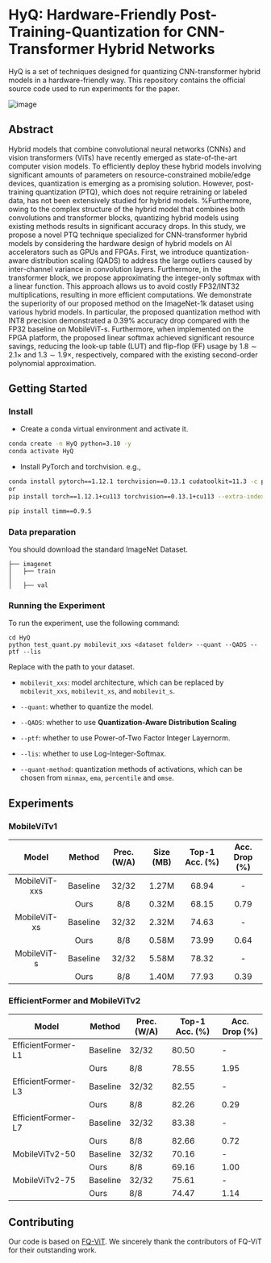 # HyQ: Hardware-Friendly Post-Training-Quantization for CNN-Transformer Hybrid Networks
HyQ is a set of techniques designed for quantizing CNN-transformer hybrid models in a hardware-friendly way. This repository contains the official source code used to run experiments for the paper.

![image](https://github.com/IDSL-SeoulTech/HyQ/assets/50408754/739c8c07-0f8d-4b03-aaa2-5b059fb23f0d)

## Abstract
Hybrid models that combine convolutional neural networks (CNNs) and vision transformers (ViTs) have recently emerged as state-of-the-art computer vision models. To efficiently deploy these hybrid models involving significant amounts of parameters on resource-constrained mobile/edge devices, quantization is emerging as a promising solution. However, post-training quantization (PTQ), which does not require retraining or labeled data, has not been extensively studied for hybrid models. 
%Furthermore, owing to the complex structure of the hybrid model that combines both convolutions and transformer blocks, quantizing hybrid models using existing methods results in significant accuracy drops. 
In this study, we propose a novel PTQ technique specialized for CNN-transformer hybrid models by considering the hardware design of hybrid models on AI accelerators such as GPUs and FPGAs. First, we introduce quantization-aware distribution scaling (QADS) to address the large outliers caused by inter-channel variance in convolution layers. Furthermore, in the transformer block, we propose approximating the integer-only softmax with a linear function. This approach allows us to avoid costly FP32/INT32 multiplications, resulting in more efficient computations. We demonstrate the superiority of our proposed method on the ImageNet-1k dataset using various hybrid models. In particular, the proposed quantization method with INT8 precision demonstrated a 0.39\% accuracy drop compared with the FP32 baseline on MobileViT-s. Furthermore, when implemented on the FPGA platform, the proposed linear softmax achieved significant resource savings, reducing the look-up table (LUT) and flip-flop (FF) usage by $1.8 \sim 2.1\times$ and $1.3 \sim 1.9\times$, respectively, compared with the existing second-order polynomial approximation.

## Getting Started

### Install

- Create a conda virtual environment and activate it.

```bash
conda create -n HyQ python=3.10 -y
conda activate HyQ
```

- Install PyTorch and torchvision. e.g.,

```bash
conda install pytorch==1.12.1 torchvision==0.13.1 cudatoolkit=11.3 -c pytorch 
or
pip install torch==1.12.1+cu113 torchvision==0.13.1+cu113 --extra-index-url https://download.pytorch.org/whl/cu113

pip install timm==0.9.5
```

### Data preparation

You should download the standard ImageNet Dataset.

```
├── imagenet
│   ├── train
│
│   ├── val
```

### Running the Experiment
To run the experiment, use the following command:

```
cd HyQ
python test_quant.py mobilevit_xxs <dataset folder> --quant --QADS --ptf --lis
```
Replace <dataset folder> with the path to your dataset.

- `mobilevit_xxs`: model architecture, which can be replaced by `mobilevit_xxs`, `mobilevit_xs`, and `mobilevit_s`.

- `--quant`: whether to quantize the model.

- `--QADS`: whether to use **Quantization-Aware Distribution Scaling**

- `--ptf`: whether to use Power-of-Two Factor Integer Layernorm.

- `--lis`: whether to use Log-Integer-Softmax.

- `--quant-method`: quantization methods of activations, which can be chosen from `minmax`, `ema`, `percentile` and `omse`.


## Experiments

### MobileViTv1
| Model | Method | Prec. (W/A) | Size (MB) | Top-1 Acc. (%) | Acc. Drop (%) |
|:-----:|:------:|:-----------:|:---------:|:--------------:|:-------------:|
| MobileViT-xxs | Baseline | 32/32 | 1.27M | 68.94 | - |
| | Ours | 8/8 | 0.32M | 68.15 | 0.79 |
| MobileViT-xs | Baseline | 32/32 | 2.32M | 74.63 | - |
| | Ours | 8/8 | 0.58M | 73.99 | 0.64 |
| MobileViT-s | Baseline | 32/32 | 5.58M | 78.32 | - |
| | Ours | 8/8 | 1.40M | 77.93 | 0.39 |

### EfficientFormer and MobileViTv2
| Model | Method | Prec. (W/A) | Top-1 Acc. (%) | Acc. Drop (%) |
|-------|--------|-------------|----------------|---------------|
| EfficientFormer-L1 | Baseline | 32/32 | 80.50 | - |
| | Ours | 8/8 | 78.55 | 1.95 |
| EfficientFormer-L3 | Baseline | 32/32 | 82.55 | - |
| | Ours | 8/8 | 82.26 | 0.29  |
| EfficientFormer-L7 | Baseline | 32/32 | 83.38 | - |
| | Ours | 8/8 | 82.66 | 0.72 |
| MobileViTv2-50 | Baseline | 32/32 | 70.16 | - |
| | Ours | 8/8 | 69.16 | 1.00 |
| MobileViTv2-75 | Baseline | 32/32 | 75.61 | - |
| | Ours | 8/8 | 74.47 | 1.14 |



## Contributing

Our code is based on [FQ-ViT](https://github.com/megvii-research/FQ-ViT). We sincerely thank the contributors of FQ-ViT for their outstanding work.
